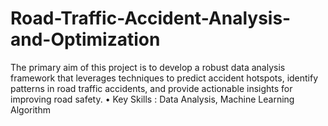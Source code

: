 # Road-Traffic-Accident-Analysis-and-Optimization
The primary aim of this project is to develop a robust data analysis framework
that leverages techniques to predict accident hotspots, identify patterns in road
traffic accidents, and provide actionable insights for improving road safety.
• Key Skills : Data Analysis, Machine Learning Algorithm
